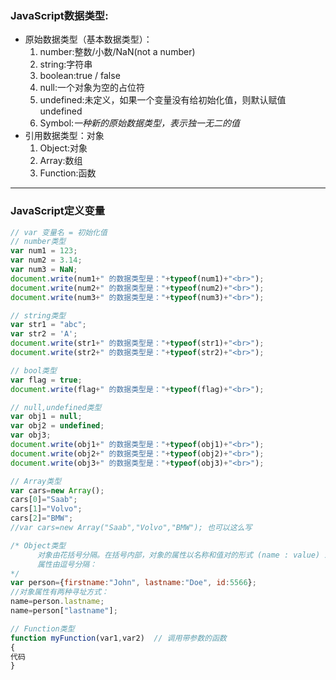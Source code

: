 ### JavaScript数据类型:
- 原始数据类型（基本数据类型）：
	1. number:整数/小数/NaN(not a number)
	2. string:字符串
	3. boolean:true / false
	4. null:一个对象为空的占位符
	5. undefined:未定义，如果一个变量没有给初始化值，则默认赋值undefined
	6. Symbol:*一种新的原始数据类型，表示独一无二的值*
- 引用数据类型：对象
	1. Object:对象
	2. Array:数组
	3. Function:函数

<hr>

### JavaScript定义变量
```javascript
// var 变量名 = 初始化值
// number类型
var num1 = 123;
var num2 = 3.14;
var num3 = NaN;
document.write(num1+" 的数据类型是："+typeof(num1)+"<br>");
document.write(num2+" 的数据类型是："+typeof(num2)+"<br>");
document.write(num3+" 的数据类型是："+typeof(num3)+"<br>");

// string类型
var str1 = "abc";
var str2 = 'A';
document.write(str1+" 的数据类型是："+typeof(str1)+"<br>");
document.write(str2+" 的数据类型是："+typeof(str2)+"<br>");

// bool类型
var flag = true;
document.write(flag+" 的数据类型是："+typeof(flag)+"<br>");

// null,undefined类型
var obj1 = null;
var obj2 = undefined;
var obj3;
document.write(obj1+" 的数据类型是："+typeof(obj1)+"<br>");
document.write(obj2+" 的数据类型是："+typeof(obj2)+"<br>");
document.write(obj3+" 的数据类型是："+typeof(obj3)+"<br>");

// Array类型
var cars=new Array();
cars[0]="Saab";
cars[1]="Volvo";
cars[2]="BMW";
//var cars=new Array("Saab","Volvo","BMW"); 也可以这么写

/* Object类型
      对象由花括号分隔。在括号内部，对象的属性以名称和值对的形式 (name : value) 来定义。
      属性由逗号分隔：
*/
var person={firstname:"John", lastname:"Doe", id:5566};
//对象属性有两种寻址方式：
name=person.lastname;
name=person["lastname"];

// Function类型
function myFunction(var1,var2)  // 调用带参数的函数
{
代码
}
```
